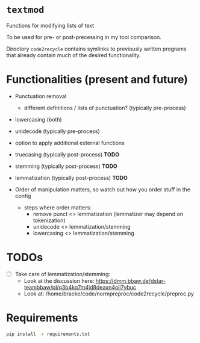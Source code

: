 # `textmod`

Functions for modifying lists of text

To be used for pre- or post-precessing in my tool comparison.

Directory `code2recycle` contains symlinks to previously written programs
that already contain much of the desired functionality.

# Functionalities (present and future)

- Punctuation removal   
  - different definitions / lists of punctuation? (typically pre-process)
- lowercasing (both)
- unidecode (typically pre-process)
- option to apply additional external functions
- truecasing (typically post-process) **TODO**
- stemming (typically post-process) **TODO**
- lemmatization (typically post-process) **TODO**
  
- Order of manipulation matters, so watch out how you order stuff in the config
  - steps where order matters: 
    - remove punct <> lemmatization (lemmatizer may depend on tokenization)
    - unidecode <> lemmatization/stemming
    - lowercasing <> lemmatization/stemming

# TODOs

- [ ] Take care of lemmatization/stemming:
  - Look at the discussion here: https://dmm.bbaw.de/dstar-teambbaw/pl/q3b4kq7m4jd8deaxn4oij7ybuc
  - Look at: /home/bracke/code/normpreproc/code2recycle/preproc.py

# Requirements

```bash
pip install -r requirements.txt
```

